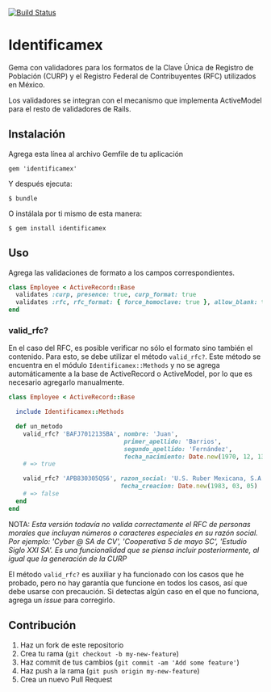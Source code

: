 [![Build Status](https://travis-ci.org/LogicalBricks/identificamex.png)](https://travis-ci.org/LogicalBricks/identificamex)


# Identificamex

Gema con validadores para los formatos de la Clave Única de Registro de
Población (CURP) y el Registro Federal de Contribuyentes (RFC) utilizados en
México.

Los validadores se integran con el mecanismo que implementa ActiveModel
para el resto de validadores de Rails.

## Instalación

Agrega esta línea al archivo Gemfile de tu aplicación

    gem 'identificamex'

Y después ejecuta:

    $ bundle

O instálala por ti mismo de esta manera:

    $ gem install identificamex

## Uso

Agrega las validaciones de formato a los campos correspondientes.

```ruby
class Employee < ActiveRecord::Base
  validates :curp, presence: true, curp_format: true
  validates :rfc, rfc_format: { force_homoclave: true }, allow_blank: true
end
```

### valid_rfc?

En el caso del RFC, es posible verificar no sólo el formato sino también el
contenido. Para esto, se debe utilizar el método `valid_rfc?`. Este método se
encuentra en el módulo `Identificamex::Methods` y no se agrega
automáticamente a la base de ActiveRecord o ActiveModel, por lo que es
necesario agregarlo manualmente.

```ruby
class Employee < ActiveRecord::Base

  include Identificamex::Methods

  def un_metodo
    valid_rfc? 'BAFJ701213SBA', nombre: 'Juan',
                                primer_apellido: 'Barrios',
                                segundo_apellido: 'Fernández',
                                fecha_nacimiento: Date.new(1970, 12, 13)
    # => true

    valid_rfc? 'APB830305QS6', razon_social: 'U.S. Ruber Mexicana, S.A.',
                               fecha_creacion: Date.new(1983, 03, 05)
    # => false
  end
end
```

NOTA: _Esta versión todavía no valida correctamente el RFC de personas
morales que incluyan números o caracteres especiales en su razón social.
Por ejemplo: 'Cyber @ SA de CV', 'Cooperativa 5 de mayo SC',
'Estudio Siglo XXI SA'. Es una funcionalidad que se piensa incluir
posteriormente, al igual que la generación de la CURP_

El método `valid_rfc?` es auxiliar y ha funcionado con los casos que he
probado, pero no hay garantía que funcione en todos los casos, así que debe
usarse con precaución. Si detectas algún caso en el que no funciona, agrega
un _issue_ para corregirlo.

## Contribución

1. Haz un fork de este repositorio
2. Crea tu rama (`git checkout -b my-new-feature`)
3. Haz commit de tus cambios (`git commit -am 'Add some feature'`)
4. Haz push a la rama (`git push origin my-new-feature`)
5. Crea un nuevo Pull Request
